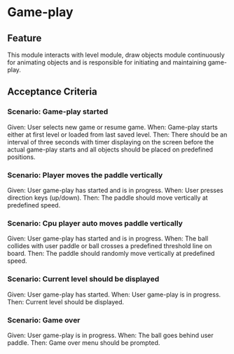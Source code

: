 # Game-play

## Feature

This module interacts with level module,
draw objects module continuously for animating objects
and is responsible for initiating and maintaining game-play.

## Acceptance Criteria

### Scenario: Game-play started

Given: User selects new game or resume game.
When: Game-play starts either at first level or loaded from last saved level.
Then: There should be an interval of three seconds
with timer displaying on the screen before the actual game-play
starts and all objects should be placed on predefined positions.

### Scenario: Player moves the paddle vertically

Given: User game-play has started and is in progress.
When: User presses direction keys (up/down).
Then: The paddle should move vertically at predefined speed.

### Scenario: Cpu player auto moves paddle vertically

Given: User game-play has started and is in progress.
When: The ball collides with user paddle or
ball crosses a predefined threshold line on board.
Then: The paddle should randomly move vertically at predefined speed.

### Scenario: Current level should be displayed

Given: User game-play has started.
When: User game-play is in progress.
Then: Current level should be displayed.

### Scenario: Game over

Given: User game-play is in progress.
When: The ball goes behind user paddle.
Then: Game over menu should be prompted.
